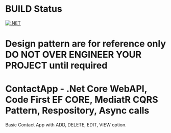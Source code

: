 # BUILD Status 
[![.NET](https://github.com/dubeyyogesh10/ContactApp.Api/actions/workflows/dotnet.yml/badge.svg)](https://github.com/dubeyyogesh10/ContactApp.Api/actions/workflows/dotnet.yml)
# Design pattern are for reference only DO NOT OVER ENGINEER YOUR PROJECT until required
# ContactApp - .Net Core WebAPI, Code First EF CORE, MediatR CQRS Pattern, Respository, Async calls
Basic Contact App with ADD, DELETE, EDIT, VIEW option.

